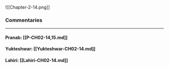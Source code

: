 ![[Chapter-2-14.png]]

### Commentaries

---

#### Pranab: [[P-CH02-14,15.md]]

#### Yukteshwar: [[Yukteshwar-CH02-14.md]]

#### Lahiri: [[Lahiri-CH02-14.md]]

